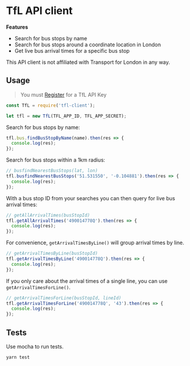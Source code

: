 # TfL API client

**Features**

* Search for bus stops by name
* Search for bus stops around a coordinate location in London
* Get live bus arrival times for a specific bus stop

This API client is not affiliated with Transport for London in any way.

## Usage

> You must [Register](https://api.tfl.gov.uk/) for a TfL API Key

```javascript
const TfL = require('tfl-client');

let tfl = new TfL(TFL_APP_ID, TFL_APP_SECRET);
```

Search for bus stops by name:
```javascript
tfl.bus.findBusStopByName(name).then(res => {
  console.log(res);
});
```

Search for bus stops within a 1km radius:

```javascript
// busfindNearestBusStops(lat, lon)
tfl.busfindNearestBusStops('51.531550', '-0.104881').then(res => {
  console.log(res);
});
```

With a bus stop ID from your searches you can then query for live bus arrival times:

```javascript
// getAllArrivalTimes(busStopId)
tfl.getAllArrivalTimes('490014778Q').then(res => {
  console.log(res);
});
```

For convenience, `getArrivalTimesByLine()` will group arrival times by line.

```javascript
// getArrivalTimesByLine(busStopId)
tfl.getArrivalTimesByLine('490014778Q').then(res => {
  console.log(res);
});
```

If you only care about the arrival times of a single line, you can use `getArrivalTimesForLine()`.
```javascript
// getArrivalTimesForLine(busStopId, lineId)
tfl.getArrivalTimesForLine('490014778Q', '43').then(res => {
  console.log(res);
});
```


## Tests

Use mocha to run tests.

```
yarn test
```
